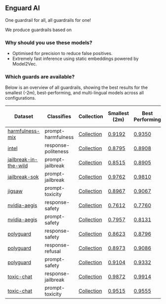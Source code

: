 ## Enguard AI

One guardrail for all, all guardrails for one!

We produce guardrails based on

### Why should you use these models?

- Optimised for precision to reduce false positives.
- Extremely fast inference using static embeddings powered by Model2Vec.

### Which guards are available?

Below is an overview of all guardrails, showing the best results for the smallest (-2m), best-performing, and multi-lingual models across all configurations.

| Dataset | Classifies | Collection | Smallest (2m) | Best Performing | Multi-lingual (128m) |
| --- | --- | --- | --- | --- | --- |
| [harmfulness-mix](https://huggingface.co/datasets/nicholasKluge/harmful-text) | prompt-harmfulness | [Collection](https://huggingface.co/collections/enguard/prompt-harmfulness-harmfulness-mix) | [0.9192](https://huggingface.co/enguard/tiny-guard-2m-en-prompt-harmfulness-harmfulness-mix) | [0.9350](https://huggingface.co/enguard/small-guard-32m-en-prompt-harmfulness-harmfulness-mix) | - |
| [intel](https://huggingface.co/datasets/Intel/polite-guard) | response-politeness | [Collection](https://huggingface.co/collections/enguard/response-politeness-intel) | [0.8795](https://huggingface.co/enguard/tiny-guard-2m-en-response-politeness-intel) | [0.8908](https://huggingface.co/enguard/medium-guard-128m-xx-response-politeness-intel) | [0.8908](https://huggingface.co/enguard/medium-guard-128m-xx-response-politeness-intel) |
| [jailbreak-in-the-wild](https://huggingface.co/datasets/TrustAIRLab/in-the-wild-jailbreak-prompts) | prompt-jailbreak | [Collection](https://huggingface.co/collections/enguard/prompt-jailbreak-jailbreak-in-the-wild) | [0.8515](https://huggingface.co/enguard/tiny-guard-2m-en-prompt-jailbreak-jailbreak-in-the-wild) | [0.8905](https://huggingface.co/enguard/medium-guard-128m-xx-prompt-jailbreak-jailbreak-in-the-wild) | [0.8905](https://huggingface.co/enguard/medium-guard-128m-xx-prompt-jailbreak-jailbreak-in-the-wild) |
| [jailbreak-sok](https://huggingface.co/datasets/youbin2014/JailbreakDB) | prompt-jailbreak | [Collection](https://huggingface.co/collections/enguard/prompt-jailbreak-jailbreak-sok) | [0.9762](https://huggingface.co/enguard/tiny-guard-2m-en-prompt-jailbreak-jailbreak-sok) | [0.9810](https://huggingface.co/enguard/medium-guard-128m-xx-prompt-jailbreak-jailbreak-sok) | [0.9810](https://huggingface.co/enguard/medium-guard-128m-xx-prompt-jailbreak-jailbreak-sok) |
| [jigsaw](https://huggingface.co/datasets/google/jigsaw_toxicity_pred) | prompt-toxicity | [Collection](https://huggingface.co/collections/enguard/prompt-toxicity-jigsaw) | [0.8967](https://huggingface.co/enguard/tiny-guard-2m-en-prompt-toxicity-jigsaw) | [0.9067](https://huggingface.co/enguard/small-guard-32m-en-prompt-toxicity-jigsaw) | [0.8986](https://huggingface.co/enguard/medium-guard-128m-xx-prompt-toxicity-jigsaw) |
| [nvidia-aegis](https://huggingface.co/datasets/nvidia/Aegis-AI-Content-Safety-Dataset-2.0) | response-safety | [Collection](https://huggingface.co/collections/enguard/response-safety-nvidia-aegis) | [0.7612](https://huggingface.co/enguard/tiny-guard-2m-en-response-safety-nvidia-aegis) | [0.7760](https://huggingface.co/enguard/tiny-guard-4m-en-response-safety-nvidia-aegis) | [0.7530](https://huggingface.co/enguard/medium-guard-128m-xx-response-safety-nvidia-aegis) |
| [nvidia-aegis](https://huggingface.co/datasets/nvidia/Aegis-AI-Content-Safety-Dataset-2.0) | prompt-safety | [Collection](https://huggingface.co/collections/enguard/prompt-safety-nvidia-aegis) | [0.7957](https://huggingface.co/enguard/tiny-guard-2m-en-prompt-safety-nvidia-aegis) | [0.8131](https://huggingface.co/enguard/tiny-guard-8m-en-prompt-safety-nvidia-aegis) | [0.7929](https://huggingface.co/enguard/medium-guard-128m-xx-prompt-safety-nvidia-aegis) |
| [polyguard](https://huggingface.co/datasets/ToxicityPrompts/PolyGuardMix) | response-safety | [Collection](https://huggingface.co/collections/enguard/response-safety-polyguard) | [0.8623](https://huggingface.co/enguard/tiny-guard-2m-en-response-safety-polyguard) | [0.8796](https://huggingface.co/enguard/small-guard-32m-en-response-safety-polyguard) | [0.8754](https://huggingface.co/enguard/medium-guard-128m-xx-response-safety-polyguard) |
| [polyguard](https://huggingface.co/datasets/ToxicityPrompts/PolyGuardMix) | response-refusal | [Collection](https://huggingface.co/collections/enguard/response-refusal-polyguard) | [0.8973](https://huggingface.co/enguard/tiny-guard-2m-en-response-refusal-polyguard) | [0.9086](https://huggingface.co/enguard/tiny-guard-4m-en-response-refusal-polyguard) | [0.9052](https://huggingface.co/enguard/medium-guard-128m-xx-response-refusal-polyguard) |
| [polyguard](https://huggingface.co/datasets/ToxicityPrompts/PolyGuardMix) | prompt-safety | [Collection](https://huggingface.co/collections/enguard/prompt-safety-polyguard) | [0.9104](https://huggingface.co/enguard/tiny-guard-2m-en-prompt-safety-polyguard) | [0.9332](https://huggingface.co/enguard/small-guard-32m-en-prompt-safety-polyguard) | [0.9257](https://huggingface.co/enguard/medium-guard-128m-xx-prompt-safety-polyguard) |
| [toxic-chat](https://huggingface.co/datasets/lmsys/toxic-chat) | response-jailbreak | [Collection](https://huggingface.co/collections/enguard/response-jailbreak-toxic-chat) | [0.9872](https://huggingface.co/enguard/tiny-guard-2m-en-response-jailbreak-toxic-chat) | [0.9914](https://huggingface.co/enguard/small-guard-32m-en-response-jailbreak-toxic-chat) | - |
| [toxic-chat](https://huggingface.co/datasets/lmsys/toxic-chat) | prompt-toxicity | [Collection](https://huggingface.co/collections/enguard/prompt-toxicity-toxic-chat) | [0.9515](https://huggingface.co/enguard/tiny-guard-2m-en-prompt-toxicity-toxic-chat) | [0.9555](https://huggingface.co/enguard/tiny-guard-8m-en-prompt-toxicity-toxic-chat) | - |
